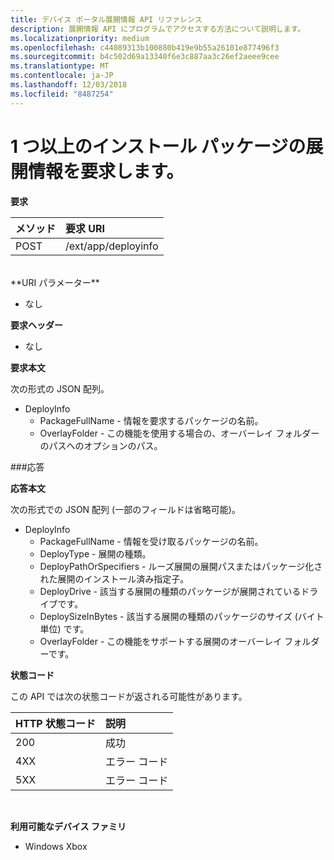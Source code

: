 ```yaml
---
title: デバイス ポータル展開情報 API リファレンス
description: 展開情報 API にプログラムでアクセスする方法について説明します。
ms.localizationpriority: medium
ms.openlocfilehash: c44089313b100880b419e9b55a26101e877496f3
ms.sourcegitcommit: b4c502d69a13340f6e3c887aa3c26ef2aeee9cee
ms.translationtype: MT
ms.contentlocale: ja-JP
ms.lasthandoff: 12/03/2018
ms.locfileid: "8487254"
---
```

# <a name="requests-deployment-information-for-one-or-more-installed-packages"></a>1 つ以上のインストール パッケージの展開情報を要求します。

**要求**

メソッド      | 要求 URI
:------     | :------
POST | /ext/app/deployinfo
<br />
**URI パラメーター**

 - なし

**要求ヘッダー**

- なし

**要求本文**

次の形式の JSON 配列。

* DeployInfo
  * PackageFullName - 情報を要求するパッケージの名前。
  * OverlayFolder - この機能を使用する場合の、オーバーレイ フォルダーのパスへのオプションのパス。

###<a name="response"></a>応答

**応答本文**

次の形式での JSON 配列 (一部のフィールドは省略可能)。

* DeployInfo
  * PackageFullName - 情報を受け取るパッケージの名前。
  * DeployType - 展開の種類。
  * DeployPathOrSpecifiers - ルーズ展開の展開パスまたはパッケージ化された展開のインストール済み指定子。
  * DeployDrive - 該当する展開の種類のパッケージが展開されているドライブです。
  * DeploySizeInBytes - 該当する展開の種類のパッケージのサイズ (バイト単位) です。
  * OverlayFolder - この機能をサポートする展開のオーバーレイ フォルダーです。

**状態コード**

この API では次の状態コードが返される可能性があります。

HTTP 状態コード      | 説明
:------     | :-----
200 | 成功
4XX | エラー コード
5XX | エラー コード
<br />

**利用可能なデバイス ファミリ**

* Windows Xbox